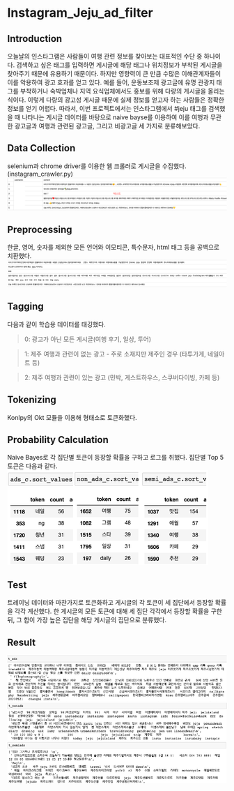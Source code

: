 # Instagram_Jeju_ad_filter
## Introduction
오늘날의 인스타그램은 사람들이 여행 관련 정보를 찾아보는 대표적인 수단 중 하나이다. 검색하고 싶은 태그를 입력하면 게시글에 해당 태그나 위치정보가 부착된 게시글을 찾아주기 때문에 유용하기 때문이다. 하지만 영향력이 큰 만큼 수많은 이해관계자들이 이를 악용하여 광고 효과를 얻고 있다. 예를 들어, 운동보조제 광고글에 유명 관광지 태그를 부착하거나 숙박업체나 지역 요식업체에서도 홍보를 위해 다량의 게시글을 올리는 식이다. 이렇게 다량의 광고성 게시글 때문에 실제 정보를 얻고자 하는 사람들은 정확한 정보를 얻기 어렵다. 따라서, 이번 프로젝트에서는 인스타그램에서 #jeju 태그를 검색했을 때 나타나는 게시글 데이터를 바탕으로 naive bayse를 이용하여 이를 여행과 무관한 광고글과 여행과 관련된 광고글, 그리고 비광고글 세 가지로 분류해보았다.

## Data Collection
selenium과 chrome driver를 이용한 웹 크롤러로 게시글을 수집했다. (instagram_crawler.py)
![sample1](./img/Data_Collection.png)

## Preprocessing
한글, 영어, 숫자를 제외한 모든 언어와 이모티콘, 특수문자, html 태그 등을 공백으로 치환했다.
![sample2](./img/Preprocessing.png)

## Tagging
다음과 같이 학습용 데이터를 태깅했다.
> 0: 광고가 아닌 모든 게시글(여행 후기, 일상, 투어)
 
> 1: 제주 여행과 관련이 없는 광고 - 주로 소재지만 제주인 경우 (타투가게, 네일아트 등)

> 2: 제주 여행과 관련이 있는 광고 (민박, 게스트하우스, 스쿠버다이빙, 카페 등)

## Tokenizing
Konlpy의 Okt 모듈을 이용해 형태소로 토큰화했다.

## Probability Calculation
Naive Bayes로 각 집단별 토큰이 등장할 확률을 구하고 로그를 취했다. 집단별 Top 5 토큰은 다음과 같다.
![sample3](./img/Probability_Calculation.png)

## Test
트레이닝 데이터와 마찬가지로 토큰화하고 게시글의 각 토큰이 세 집단에서 등장할 확률을 각각 계산했다. 한 게시글의 모든 토큰에 대해 세 집단 각각에서 등장할 확률을 구한 뒤, 그 합이 가장 높은 집단을 해당 게시글의 집단으로 분류했다.

## Result
![sample4](./img/result_ads.png)
![sample5](./img/result_nonads.png)
![sample6](./img/result_semiads.png)
